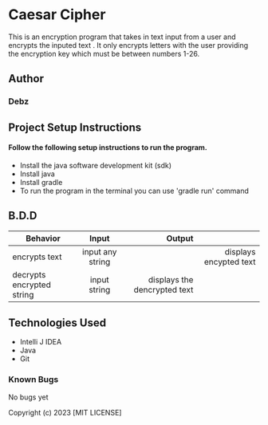 # Caesar Cipher #

This is an encryption program that takes in text input from a user and encrypts the inputed text . It only encrypts letters with the user providing the encryption key which must be between numbers 1-26.

## Author ##
### Debz ###
## Project Setup Instructions ##
#### Follow the following setup instructions to run the program. ####

- Install the java software development kit (sdk)
- Install java
- Install gradle
- To run the program in the terminal you can use 'gradle run' command
## B.D.D ##
| Behavior          |        Input         |                       Output |                        |
|-------------------|:--------------------:|-----------------------------:|-----------------------:|
|encrypts text      |   input any string   |                              | displays encypted text |
| decrypts encrypted string        | input string         | displays the dencrypted text |

      
			
		
## Technologies Used
* Intelli J IDEA
* Java
* Git
### Known Bugs
No bugs yet

Copyright (c) 2023 [MIT LICENSE]

